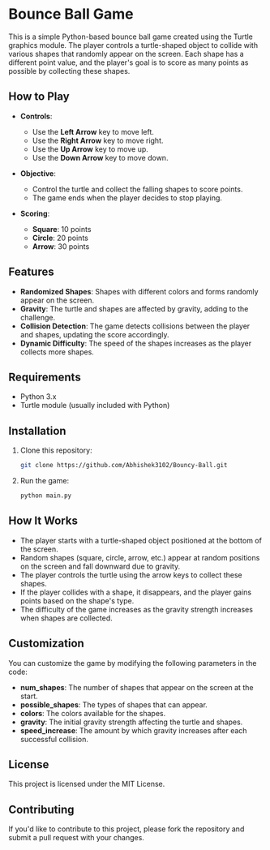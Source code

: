 # Bounce Ball Game

This is a simple Python-based bounce ball game created using the Turtle graphics module. The player controls a turtle-shaped object to collide with various shapes that randomly appear on the screen. Each shape has a different point value, and the player's goal is to score as many points as possible by collecting these shapes.

## How to Play

- **Controls**:
  - Use the **Left Arrow** key to move left.
  - Use the **Right Arrow** key to move right.
  - Use the **Up Arrow** key to move up.
  - Use the **Down Arrow** key to move down.

- **Objective**:
  - Control the turtle and collect the falling shapes to score points.
  - The game ends when the player decides to stop playing.

- **Scoring**:
  - **Square**: 10 points
  - **Circle**: 20 points
  - **Arrow**: 30 points

## Features

- **Randomized Shapes**: Shapes with different colors and forms randomly appear on the screen.
- **Gravity**: The turtle and shapes are affected by gravity, adding to the challenge.
- **Collision Detection**: The game detects collisions between the player and shapes, updating the score accordingly.
- **Dynamic Difficulty**: The speed of the shapes increases as the player collects more shapes.

## Requirements

- Python 3.x
- Turtle module (usually included with Python)

## Installation

1. Clone this repository:
    ```bash
    git clone https://github.com/Abhishek3102/Bouncy-Ball.git
    ```

2. Run the game:
    ```bash
    python main.py
    ```

## How It Works

- The player starts with a turtle-shaped object positioned at the bottom of the screen.
- Random shapes (square, circle, arrow, etc.) appear at random positions on the screen and fall downward due to gravity.
- The player controls the turtle using the arrow keys to collect these shapes.
- If the player collides with a shape, it disappears, and the player gains points based on the shape's type.
- The difficulty of the game increases as the gravity strength increases when shapes are collected.

## Customization

You can customize the game by modifying the following parameters in the code:

- **num_shapes**: The number of shapes that appear on the screen at the start.
- **possible_shapes**: The types of shapes that can appear.
- **colors**: The colors available for the shapes.
- **gravity**: The initial gravity strength affecting the turtle and shapes.
- **speed_increase**: The amount by which gravity increases after each successful collision.

## License

This project is licensed under the MIT License.

## Contributing

If you'd like to contribute to this project, please fork the repository and submit a pull request with your changes.
